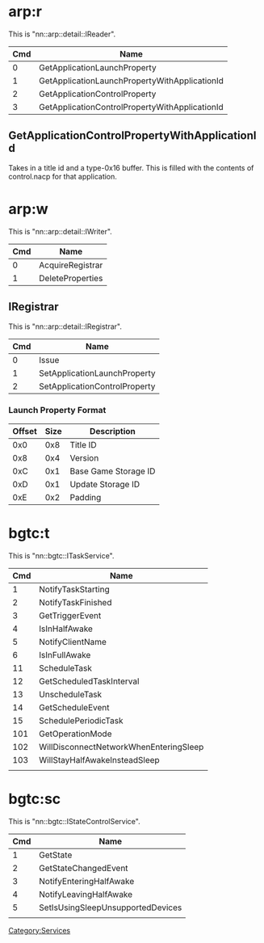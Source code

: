 # arp:r

This is "nn::arp::detail::IReader".

| Cmd | Name                                           |
| --- | ---------------------------------------------- |
| 0   | GetApplicationLaunchProperty                   |
| 1   | GetApplicationLaunchPropertyWithApplicationId  |
| 2   | GetApplicationControlProperty                  |
| 3   | GetApplicationControlPropertyWithApplicationId |

## GetApplicationControlPropertyWithApplicationId

Takes in a title id and a type-0x16 buffer. This is filled with the
contents of control.nacp for that application.

# arp:w

This is "nn::arp::detail::IWriter".

| Cmd | Name             |
| --- | ---------------- |
| 0   | AcquireRegistrar |
| 1   | DeleteProperties |

## IRegistrar

This is "nn::arp::detail::IRegistrar".

| Cmd | Name                          |
| --- | ----------------------------- |
| 0   | Issue                         |
| 1   | SetApplicationLaunchProperty  |
| 2   | SetApplicationControlProperty |

### Launch Property Format

| Offset | Size | Description          |
| ------ | ---- | -------------------- |
| 0x0    | 0x8  | Title ID             |
| 0x8    | 0x4  | Version              |
| 0xC    | 0x1  | Base Game Storage ID |
| 0xD    | 0x1  | Update Storage ID    |
| 0xE    | 0x2  | Padding              |

# bgtc:t

This is "nn::bgtc::ITaskService".

| Cmd | Name                                   |
| --- | -------------------------------------- |
| 1   | NotifyTaskStarting                     |
| 2   | NotifyTaskFinished                     |
| 3   | GetTriggerEvent                        |
| 4   | IsInHalfAwake                          |
| 5   | NotifyClientName                       |
| 6   | IsInFullAwake                          |
| 11  | ScheduleTask                           |
| 12  | GetScheduledTaskInterval               |
| 13  | UnscheduleTask                         |
| 14  | GetScheduleEvent                       |
| 15  | SchedulePeriodicTask                   |
| 101 | GetOperationMode                       |
| 102 | WillDisconnectNetworkWhenEnteringSleep |
| 103 | WillStayHalfAwakeInsteadSleep          |
|     |                                        |

# bgtc:sc

This is "nn::bgtc::IStateControlService".

| Cmd | Name                              |
| --- | --------------------------------- |
| 1   | GetState                          |
| 2   | GetStateChangedEvent              |
| 3   | NotifyEnteringHalfAwake           |
| 4   | NotifyLeavingHalfAwake            |
| 5   | SetIsUsingSleepUnsupportedDevices |
|     |                                   |

[Category:Services](Category:Services "wikilink")
